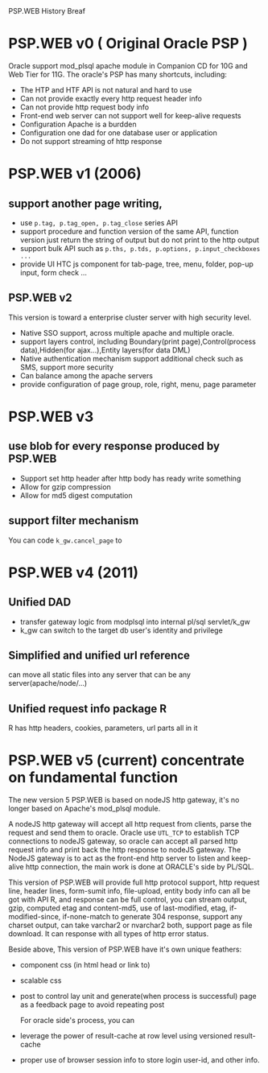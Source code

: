 <link type="text/css" rel="stylesheet" href="../doc.css" />

<div id="title"> PSP.WEB History Breaf </div>

# PSP.WEB v0 ( Original Oracle PSP )

  Oracle support mod_plsql apache module in Companion CD for 10G and Web Tier for 11G. The oracle's PSP has many shortcuts, including:

* The HTP and HTF API is not natural and hard to use
* Can not provide exactly every http request header info
* Can not provide http request body info
* Front-end web server can not support well for keep-alive requests
* Configuration Apache is a burdden
* Configuration one dad for one database user or application
* Do not support streaming of http response


# PSP.WEB v1 (2006)

## support another page writing,

* use `p.tag, p.tag_open, p.tag_close` series API
* support procedure and function version of the same API, function version just return the string of output but do not print to the http output
* support bulk API such as `p.ths, p.tds, p.options, p.input_checkboxes ...`
* provide UI HTC js component for tab-page, tree, menu, folder, pop-up input, form check ...


## PSP.WEB v2

  This version is toward a enterprise cluster server with high security level.

* Native SSO support, across multiple apache and multiple oracle.
* support layers control, including Boundary(print page),Control(process data),Hidden(for ajax...),Entity layers(for data DML)
* Native authentication mechanism support additional check such as SMS, support more security
* Can balance among the apache servers
* provide configuration of page group, role, right, menu, page parameter

# PSP.WEB v3

## use blob for every response produced by PSP.WEB

* Support set http header after http body has ready write something
* Allow for gzip compression
* Allow for md5 digest computation

## support filter mechanism

  You can code `k_gw.cancel_page` to

# PSP.WEB v4 (2011)

## Unified DAD

* transfer gateway logic from modplsql into internal pl/sql servlet/k_gw
* k_gw can switch to the target db user's identity and privilege
	
## Simplified and unified url reference
	
  can move all static files into any server that can be any server(apache/node/...)
	
## Unified request info package R

  R has http headers, cookies, parameters, url parts all in it
	
# PSP.WEB v5 (current) concentrate on fundamental function

  The new version 5 PSP.WEB is based on nodeJS http gateway, it's no longer based on Apache's mod_plsql module.

  A nodeJS http gateway will accept all http request from clients, parse the request and send them to oracle. Oracle use `UTL_TCP` to establish TCP connections to nodeJS gateway, so oracle can accept all parsed http request info and print back the http response to nodeJS gateway. The NodeJS gateway is to act as the front-end http server to listen and keep-alive http connection, the main work is done at ORACLE's side by PL/SQL.

  This version of PSP.WEB will provide full http protocol support, http request line, header lines, form-sumit info, file-upload, entity body info can all be got with API R, and response can be full control, you can stream output, gzip, computed etag and content-md5, use of last-modified, etag, if-modified-since, if-none-match to generate 304 response, support any charset output, can take varchar2 or nvarchar2 both, support page as file download. It can response with all types of http error status.

  Beside above, This version of PSP.WEB have it's own unique feathers:

* component css (in html head or link to)
* scalable css
* post to control lay unit and generate(when process is successful) page as a feedback page to avoid repeating post

  For oracle side's process, you can 

* leverage the power of result-cache at row level using versioned result-cache
* proper use of browser session info to store login user-id, and other info.
